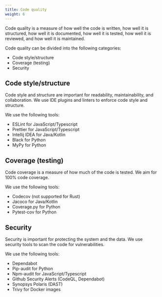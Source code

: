 ```yaml
---
title: Code quality
weight: 6
---
```


Code quality is a measure of how well the code is written, how well it is structured, how well it is documented, how well it is tested, how well it is reviewed, and how well it is maintained.

Code quality can be divided into the following categories:
 
- Code style/structure
- Coverage (testing)
- Security

## Code style/structure
Code style and structure are important for readability, maintainability, and collaboration. We use IDE plugins and linters to enforce code style and structure. 

We use the following tools:

- ESLint for JavaScript/Typescript
- Prettier for JavaScript/Typescript
- Intellij IDEA for Java/Kotlin
- Black for Python
- MyPy for Python

## Coverage (testing)
Code coverage is a measure of how much of the code is tested. We aim for 100% code coverage. 

We use the following tools:

- Codecov (not supported for Rust)
- Jacoco for Java/Kotlin
- Coverage.py for Python
- Pytest-cov for Python

## Security
Security is important for protecting the system and the data. We use security tools to scan the code for vulnerabilities.

We use the following tools:

- Dependabot
- Pip-audit for Python
- Npm-audit for JavaScript/Typescript
- Github Security Alerts (CodeQL, Dependabot)
- Synopsys Polaris (DAST)
- Trivy for Docker images

